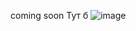 coming soon
Тут б
![image](https://github.com/DonatikD/FlappyBird/assets/153946680/0292753f-0ed2-4aeb-8e43-91da98cfc26e)
